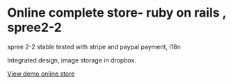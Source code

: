 Online complete store- ruby on rails , spree2-2
============

spree 2-2 stable tested with stripe and paypal payment, i18n

Integrated design, image storage in dropbox.

<a href="http://onlinestore365.herokuapp.com/">View demo online store</a>
 
